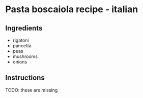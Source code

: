 # Pasta boscaiola recipe - italian 


## Ingredients

- rigatoni
- pancetta
- peas
- mushrooms
- onions


## Instructions

TODO: these are missing
